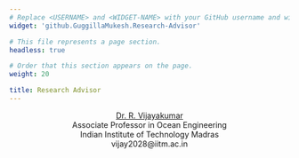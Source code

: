 ```yaml
---
# Replace <USERNAME> and <WIDGET-NAME> with your GitHub username and widget name, respectively.
widget: 'github.GuggillaMukesh.Research-Advisor'

# This file represents a page section.
headless: true

# Order that this section appears on the page.
weight: 20

title: Research Advisor
---
```

<p style="text-align:center;"><a href="http://www.doe.iitm.ac.in/vijay2028/" target="_blank">Dr. R. Vijayakumar</a><br>
Associate Professor in Ocean Engineering <br>
Indian Institute of Technology Madras <br>
vijay2028@iitm.ac.in <br></p>
